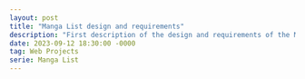 ```yaml
---
layout: post
title: "Manga List design and requirements"
description: "First description of the design and requirements of the ML project."
date: 2023-09-12 18:30:00 -0000
tag: Web Projects
serie: Manga List
---
```

